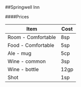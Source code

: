 ##Springwell Inn

####Prices

|Item|Cost|
|----|----|
|Room - Comfortable|8sp|
|Food - Comfortable|5sp|
|Ale - mug| 5cp|
|Wine - common|3sp|
|Wine - bottle| 12gp|
|Shot|1sp|
